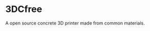 # 3DCfree
A open source concrete 3D printer made from common materials.

[LICENSE.txt]: https://github.com/ciphersson/3DCfree/blob/main/LICENSE.txt
